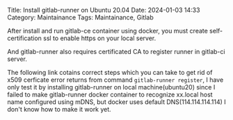 Title: Install gitlab-runner on Ubuntu 20.04
Date: 2024-01-03 14:33
Category: Maintainance
Tags: Maintainance, Gitlab


After install and run gitlab-ce container using docker, you must create self-certification ssl to enable https on your local server.

And gitlab-runner also requires certificated CA to register runner in gitlab-ci server.

The following link cotains correct steps which you can take to get rid of x509 cerficate error returns from command `gitlab-runner register`, I have only test it by installing gitlab-runner on local machine(ubuntu20) since I failed to make gitlab-runner docker container to recognize xx.local host name configured using mDNS, but docker uses default DNS(114.114.114.114) I don't know how to make it work yet.